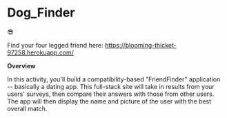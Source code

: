 # Dog_Finder
:sunglasses:

Find your four legged friend here:  https://blooming-thicket-97258.herokuapp.com/ 


**Overview**

In this activity, you'll build a compatibility-based "FriendFinder" application -- basically a dating app. This full-stack site will take in results from your users' surveys, then compare their answers with those from other users. The app will then display the name and picture of the user with the best overall match.
